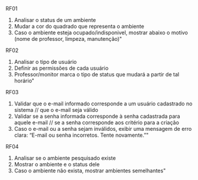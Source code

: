 RF01
1. Analisar o status de um ambiente
2. Mudar a cor do quadrado que representa o ambiente
3. Caso o ambiente esteja ocupado/indisponivel, mostrar abaixo o motivo (nome de professor, limpeza, manutenção)"

RF02
1. Analisar o tipo de usuário
2. Definir as permissões de cada usuário
3. Professor/monitor marca o tipo de status que mudará a partir de tal horário"

RF03
1. Validar que o e-mail informado corresponde a um usuário
cadastrado no sistema // que o e-mail seja válido
2. Validar se a senha informada corresponde à senha cadastrada
para aquele e-mail // se a senha corresponde aos critério para a criação
3. Caso o e-mail ou a senha sejam inválidos, exibir uma mensagem
de erro clara: “E-mail ou senha incorretos. Tente novamente.”"

RF04	
1. Analisar se o ambiente pesquisado existe
2. Mostrar o ambiente e o status dele
3. Caso o ambiente não exista, mostrar ambientes semelhantes"